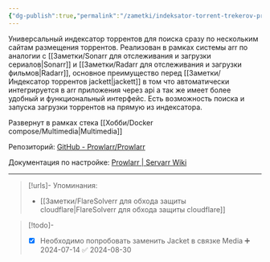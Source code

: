 ```yaml
---
{"dg-publish":true,"permalink":"/zametki/indeksator-torrent-trekerov-prowlarr/","created":"2024-07-13 23:56"}
---
```


Универсальный индексатор торрентов для поиска сразу по нескольким сайтам размещения торрентов. Реализован в рамках системы arr по аналогии с [[Заметки/Sonarr для отслеживания и загрузки сериалов\|Sonarr]] и [[Заметки/Radarr для отслеживания и загрузки фильмов\|Radarr]], основное преимущество перед [[Заметки/Индексатор торрентов jackett\|jackett]] в том что автоматически интегрируется в arr приложения через api а так же имеет более удобный и функциональный интерфейс. Есть возможность поиска и запуска загрузки торрентов на прямую из индексатора.

Развернут в рамках стека [[Хобби/Docker compose/Multimedia\|Multimedia]]

Репозиторий: [GitHub - Prowlarr/Prowlarr](https://github.com/Prowlarr/Prowlarr)

Документация по настройке: [Prowlarr | Servarr Wiki](https://wiki.servarr.com/prowlarr)

---
> [!urls]- Упоминания:
> - [[Заметки/FlareSolverr для обхода защиты cloudflare\|FlareSolverr для обхода защиты cloudflare]]

> [!todo]-
> - [x] Необходимо попробовать заменить Jacket в связке Media ➕ 2024-07-14 ✅ 2024-08-30
